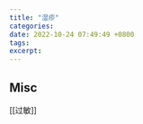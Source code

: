```yaml
---
title: "湿疹"
categories: 
date: 2022-10-24 07:49:49 +0800
tags: 
excerpt: 
---
```








## Misc

[[过敏]]


